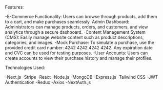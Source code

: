 Features:

-E-Commerce Functionality: Users can browse through products, add them to a cart, and make purchases seamlessly.
Admin Dashboard: Administrators can manage products, orders, and customers, and view analytics through a secure dashboard.
-Content Management System (CMS): Easily manage website content such as product descriptions, categories, and images.
-Mock Purchase: To simulate a purchase, use the provided credit card number: 4242 4242 4242 4242. Any expiration date and CVC can be used for testing purposes.
-User Accounts: Users can create accounts to view their purchase history and manage their profiles.

Technologies Used:

-Next.js
-Stripe
-React
-Node.js
-MongoDB
-Express.js
-Tailwind CSS 
-JWT Authentication
-Redux
-Axios
-NextAuth.js 
